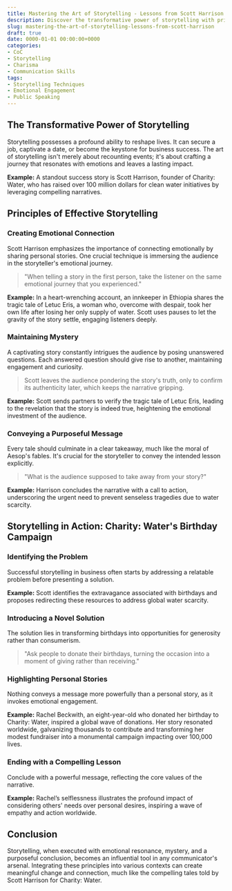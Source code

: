 ```yaml
---
title: Mastering the Art of Storytelling - Lessons from Scott Harrison
description: Discover the transformative power of storytelling with principles from Scott Harrison, founder of Charity - Water.
slug: mastering-the-art-of-storytelling-lessons-from-scott-harrison
draft: true
date: 0000-01-01 00:00:00+0000
categories:
- CoC
- Storytelling
- Charisma
- Communication Skills
tags:
- Storytelling Techniques
- Emotional Engagement
- Public Speaking 
---
```


## The Transformative Power of Storytelling

Storytelling possesses a profound ability to reshape lives. It can secure a job, captivate a date, or become the keystone for business success. The art of storytelling isn't merely about recounting events; it's about crafting a journey that resonates with emotions and leaves a lasting impact.

**Example:** A standout success story is Scott Harrison, founder of Charity: Water, who has raised over 100 million dollars for clean water initiatives by leveraging compelling narratives.

## Principles of Effective Storytelling

### Creating Emotional Connection

Scott Harrison emphasizes the importance of connecting emotionally by sharing personal stories. One crucial technique is immersing the audience in the storyteller's emotional journey.

> "When telling a story in the first person, take the listener on the same emotional journey that you experienced."

**Example:** In a heart-wrenching account, an innkeeper in Ethiopia shares the tragic tale of Letuc Eris, a woman who, overcome with despair, took her own life after losing her only supply of water. Scott uses pauses to let the gravity of the story settle, engaging listeners deeply.

### Maintaining Mystery

A captivating story constantly intrigues the audience by posing unanswered questions. Each answered question should give rise to another, maintaining engagement and curiosity.

> Scott leaves the audience pondering the story's truth, only to confirm its authenticity later, which keeps the narrative gripping.

**Example:** Scott sends partners to verify the tragic tale of Letuc Eris, leading to the revelation that the story is indeed true, heightening the emotional investment of the audience.

### Conveying a Purposeful Message

Every tale should culminate in a clear takeaway, much like the moral of Aesop's fables. It's crucial for the storyteller to convey the intended lesson explicitly.

> "What is the audience supposed to take away from your story?"

**Example:** Harrison concludes the narrative with a call to action, underscoring the urgent need to prevent senseless tragedies due to water scarcity.

## Storytelling in Action: Charity: Water's Birthday Campaign

### Identifying the Problem

Successful storytelling in business often starts by addressing a relatable problem before presenting a solution.

**Example:** Scott identifies the extravagance associated with birthdays and proposes redirecting these resources to address global water scarcity.

### Introducing a Novel Solution

The solution lies in transforming birthdays into opportunities for generosity rather than consumerism.

> "Ask people to donate their birthdays, turning the occasion into a moment of giving rather than receiving."

### Highlighting Personal Stories

Nothing conveys a message more powerfully than a personal story, as it invokes emotional engagement.

**Example:** Rachel Beckwith, an eight-year-old who donated her birthday to Charity: Water, inspired a global wave of donations. Her story resonated worldwide, galvanizing thousands to contribute and transforming her modest fundraiser into a monumental campaign impacting over 100,000 lives.

### Ending with a Compelling Lesson

Conclude with a powerful message, reflecting the core values of the narrative.

**Example:** Rachel’s selflessness illustrates the profound impact of considering others' needs over personal desires, inspiring a wave of empathy and action worldwide.

## Conclusion

Storytelling, when executed with emotional resonance, mystery, and a purposeful conclusion, becomes an influential tool in any communicator's arsenal. Integrating these principles into various contexts can create meaningful change and connection, much like the compelling tales told by Scott Harrison for Charity: Water.
